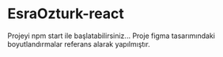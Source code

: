 # EsraOzturk-react

  Projeyi npm start ile başlatabilirsiniz...
  Proje figma tasarımındaki boyutlandırmalar referans alarak yapılmıştır.
